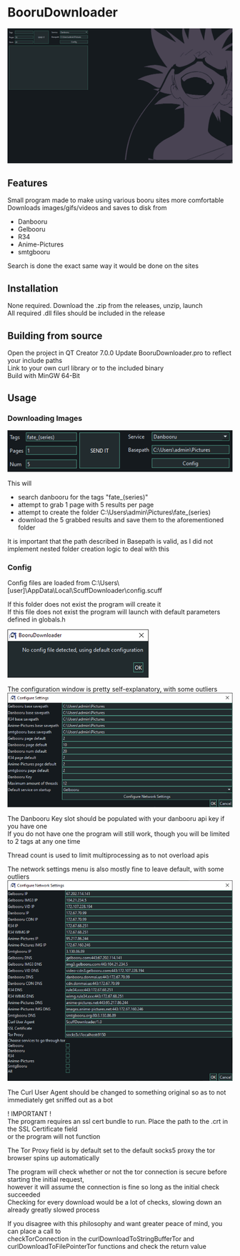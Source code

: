 # BooruDownloader
![header_image](./media/header_image.png)

## Features

Small program made to make using various booru sites more comfortable  
Downloads images/gifs/videos and saves to disk from
- Danbooru
- Gelbooru
- R34
- Anime-Pictures
- smtgbooru  

Search is done the exact same way it would be done on the sites


## Installation

None required. Download the .zip from the releases, unzip, launch  
All required .dll files should be included in the release

## Building from source

Open the project in QT Creator 7.0.0
Update BooruDownloader.pro to reflect your include paths  
Link to your own curl library or to the included binary  
Build with MinGW 64-Bit




## Usage  

### Downloading Images
![ex_usage_download](./media/ex_usage_download.png)  

This will
- search danbooru for the tags "fate_(series)"  
- attempt to grab 1 page with 5 results per page
- attempt to create the folder C:\Users\admin\Pictures\fate_(series)
- download the 5 grabbed results and save them to the aforementioned folder

It is important that the path described in Basepath is valid, as I did not  
implement nested folder creation logic to deal with this

### Config

Config files are loaded from C:\Users\\[user]\AppData\Local\ScuffDownloader\config.scuff

If this folder does not exist the program will create it  
If this file does not exist the program will launch with default parameters  
defined in globals.h

![ex_config_not_found](./media/ex_config_not_found.png)

The configuration window is pretty self-explanatory, with some outliers  
![ex_config_form_default](./media/ex_config_form_default.png)

The Danbooru Key slot should be populated with your danbooru api key if you have one  
If you do not have one the program will still work, though you will be limited to 2 tags at any one time

Thread count is used to limit multiprocessing as to not overload apis  

The network settings menu is also mostly fine to leave default, with some outliers  
![ex_network_config_form_default](./media/ex_network_config_form_default.png)

The Curl User Agent should be changed to something original so as to not immediately get sniffed out as a bot

! IMPORTANT !  
The program requires an ssl cert bundle to run. Place the path to the .crt in the SSL Certificate field  
or the program will not function


The Tor Proxy field is by default set to the default socks5 proxy the tor browser spins up automatically  

The program will check whether or not the tor connection is secure before starting the initial request,  
however it will assume the connection is fine so long as the initial check succeeded  
Checking for every download would be a lot of checks, slowing down an already greatly slowed process  

If you disagree with this philosophy and want greater peace of mind, you can place a call to  
checkTorConnection in the curlDownloadToStringBufferTor and curlDownloadToFilePointerTor functions
and check the return value